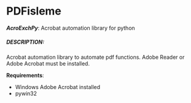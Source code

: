 # PDFisleme
_**AcroExchPy**_:
Acrobat automation library for python 
##### DESCRIPTION:
Acrobat automation library to automate pdf functions. Adobe Reader or Adobe Acrobat must be installed.

**Requirements**:
* Windows Adobe Acrobat installed
* pywin32 
